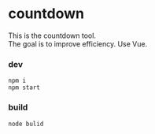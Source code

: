 # countdown
This is the countdown tool.  
The goal is to improve efficiency.
Use Vue.

### dev
```
npm i
npm start
```
### build
```
node bulid
```
